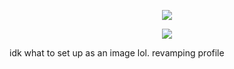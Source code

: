 <p align="center"><img src="https://komarev.com/ghpvc/?username=fleurdeli&color=ffffff&style=for-the-badge&label=guests&style=plastic"></p>
<p align="center"><img src="https://files.catbox.moe/qcyml6.jpg"></p>
idk what to set up as an image lol. revamping profile 
